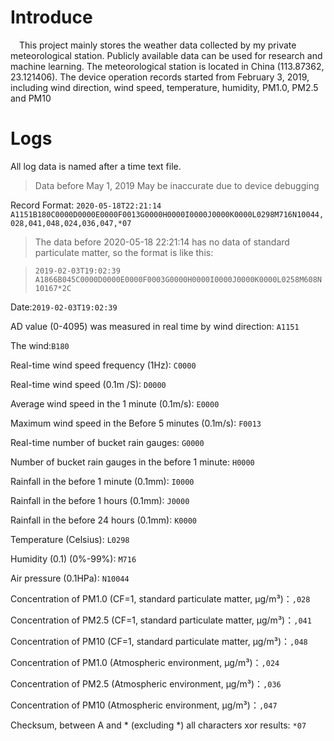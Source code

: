 # Introduce

&ensp;&ensp;This project mainly stores the weather data collected by my private meteorological station. Publicly available data can be used for research and machine learning. The meteorological station is located in China (113.87362, 23.121406). The device operation records started from February 3, 2019, including wind direction, wind speed, temperature, humidity, PM1.0, PM2.5 and PM10

# Logs
All log data is named after a time text file.

> Data before May 1, 2019 May be inaccurate due to device debugging


Record Format: 
`2020-05-18T22:21:14 A1151B180C0000D0000E0000F0013G0000H0000I0000J0000K0000L0298M716N10044,028,041,048,024,036,047,*07`
> The data before 2020-05-18 22:21:14 has no data of standard particulate matter, so the format is like this:

> `2019-02-03T19:02:39 A1866B045C0000D0000E0000F0003G0000H0000I0000J0000K0000L0258M608N10167*2C`

Date:`2019-02-03T19:02:39`

AD value (0-4095) was measured in real time by wind direction: `A1151`

The wind:`B180`

Real-time wind speed frequency (1Hz): `C0000`

Real-time wind speed (0.1m /S): `D0000`

Average wind speed in the 1 minute (0.1m/s): `E0000`

Maximum wind speed in the Before 5 minutes (0.1m/s): `F0013`

Real-time number of bucket rain gauges: `G0000`

Number of bucket rain gauges in the before 1 minute: `H0000`

Rainfall in the before 1 minute (0.1mm): `I0000`

Rainfall in the before 1 hours (0.1mm): `J0000`

Rainfall in the before 24 hours (0.1mm): `K0000`

Temperature (Celsius): `L0298`

Humidity (0.1) (0%-99%): `M716`

Air pressure (0.1HPa): `N10044`

Concentration of PM1.0 (CF=1, standard particulate matter, μg/m³)：`,028`

Concentration of PM2.5 (CF=1, standard particulate matter, μg/m³)：`,041`

Concentration of PM10 (CF=1, standard particulate matter, μg/m³)：`,048`

Concentration of PM1.0 (Atmospheric environment, μg/m³)：`,024`

Concentration of PM2.5 (Atmospheric environment, μg/m³)：`,036`

Concentration of PM10 (Atmospheric environment, μg/m³)：`,047`

Checksum, between A and * (excluding *) all characters xor results: `*07`
